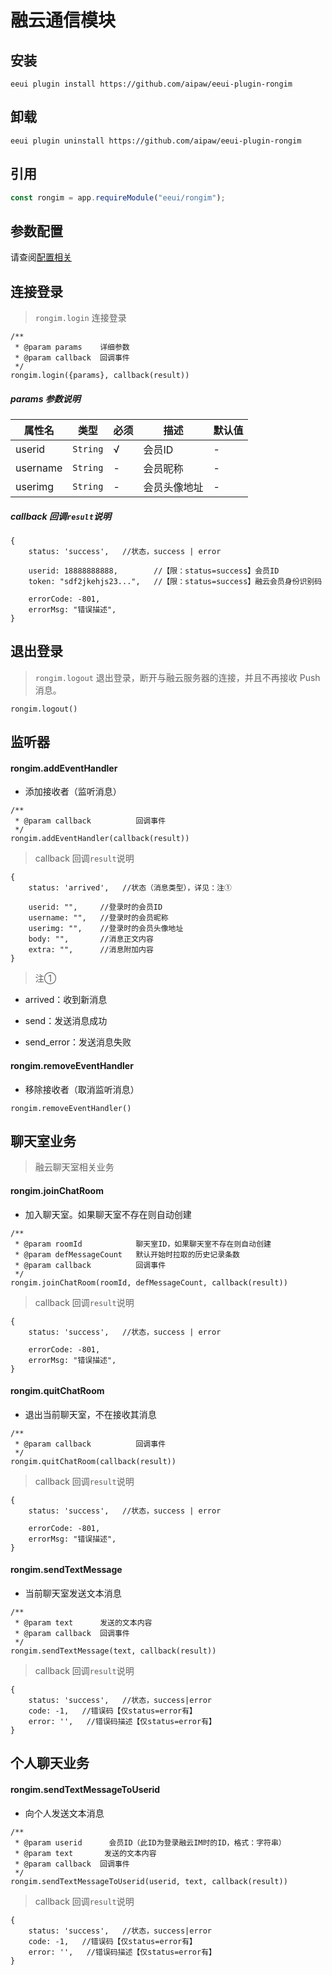 # 融云通信模块

## 安装

```shell script
eeui plugin install https://github.com/aipaw/eeui-plugin-rongim
```

## 卸载

```shell script
eeui plugin uninstall https://github.com/aipaw/eeui-plugin-rongim
```

## 引用

```js
const rongim = app.requireModule("eeui/rongim");
```

## 参数配置

请查阅[配置相关](https://eeui.app/guide/config.html)

## 连接登录

> `rongim.login` 连接登录

```
/**
 * @param params    详细参数
 * @param callback  回调事件
 */
rongim.login({params}, callback(result))

```

##### params 参数说明

| 属性名 | 类型 | 必须 | 描述 | 默认值 |
| --- | --- | --- | --- | --- |
| userid | `String` | √ | 会员ID | - |
| username | `String` | - | 会员昵称 | - |
| userimg | `String` | - | 会员头像地址 | - |

##### callback 回调`result`说明

```
{
    status: 'success',   //状态，success | error

    userid: 18888888888,        //【限：status=success】会员ID
    token: "sdf2jkehjs23...",   //【限：status=success】融云会员身份识别码

    errorCode: -801,
    errorMsg: "错误描述",
}

```

## 退出登录

> `rongim.logout` 退出登录，断开与融云服务器的连接，并且不再接收 Push 消息。

```
rongim.logout()

```

## 监听器

#### rongim.addEventHandler

*   添加接收者（监听消息）

```
/**
 * @param callback          回调事件
 */
rongim.addEventHandler(callback(result))

```

> callback 回调`result`说明

```
{
    status: 'arrived',   //状态（消息类型），详见：注①

    userid: "",     //登录时的会员ID
    username: "",   //登录时的会员昵称
    userimg: "",    //登录时的会员头像地址
    body: "",       //消息正文内容
    extra: "",      //消息附加内容
}

```

> 注①

*   arrived：收到新消息

*   send：发送消息成功

*   send_error：发送消息失败

#### rongim.removeEventHandler

*   移除接收者（取消监听消息）

```
rongim.removeEventHandler()

```

## 聊天室业务

> 融云聊天室相关业务

#### rongim.joinChatRoom

*   加入聊天室。如果聊天室不存在则自动创建

```
/**
 * @param roomId            聊天室ID，如果聊天室不存在则自动创建
 * @param defMessageCount   默认开始时拉取的历史记录条数
 * @param callback          回调事件
 */
rongim.joinChatRoom(roomId, defMessageCount, callback(result))

```

> callback 回调`result`说明

```
{
    status: 'success',   //状态，success | error

    errorCode: -801,
    errorMsg: "错误描述",
}

```

#### rongim.quitChatRoom

*   退出当前聊天室，不在接收其消息

```
/**
 * @param callback          回调事件
 */
rongim.quitChatRoom(callback(result))

```

> callback 回调`result`说明

```
{
    status: 'success',   //状态，success | error

    errorCode: -801,
    errorMsg: "错误描述",
}

```

#### rongim.sendTextMessage

*   当前聊天室发送文本消息

```
/**
 * @param text      发送的文本内容
 * @param callback  回调事件
 */
rongim.sendTextMessage(text, callback(result))

```

> callback 回调`result`说明

```
{
    status: 'success',   //状态，success|error
    code: -1,   //错误码【仅status=error有】
    error: '',   //错误码描述【仅status=error有】
}
```

## 个人聊天业务

#### rongim.sendTextMessageToUserid

*   向个人发送文本消息

```
/**
 * @param userid      会员ID（此ID为登录融云IM时的ID，格式：字符串）
 * @param text       发送的文本内容
 * @param callback  回调事件
 */
rongim.sendTextMessageToUserid(userid, text, callback(result))

```

> callback 回调`result`说明

```
{
    status: 'success',   //状态，success|error
    code: -1,   //错误码【仅status=error有】
    error: '',   //错误码描述【仅status=error有】
}
```
